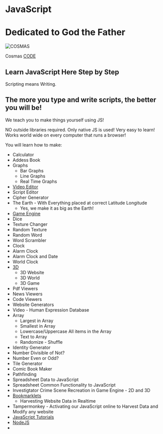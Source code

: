 # JavaScript

# Dedicated to God the Father

![COSMAS](https://collegeofscripting.weebly.com/uploads/6/4/4/8/64482293/college-sign_orig.gif)

Cosmas [CODE](https://github.com/christophertopalian)

## Learn JavaScript Here Step by Step

Scripting means Writing.

## The more you type and write scripts, the better you will be!

We teach you to make things yourself using JS!

NO outside libraries required. Only native JS is used! Very easy to learn! Works world wide on every computer that runs a browser!

You will learn how to make:
+ Calculator
+ Addess Book
+ Graphs
  + Bar Graphs
  + Line Graphs
  + Real Time Graphs
+ [Video Editor](https://github.com/ChristopherTopalian/VideoInvestigator)
+ Script Editor
+ Cipher Generator
+ The Earth - With Everything placed at correct Latitude Longitude
  + Yes, we make it as big as the Earth!
+ [Game Engine](https://github.com/ChristopherTopalian/Topalian-Game-Engine)
+ Dice
+ Texture Changer
+ Random Texture
+ Random Word
+ Word Scrambler
+ Clock
+ Alarm Clock
+ Alarm Clock and Date
+ World Clock
+ [3D](https://github.com/ChristopherTopalian/Topalian_BabylonJS)
  + 3D Website
  + 3D World
  + 3D Game
+ Pdf Viewers
+ News Viewers
+ Code Viewers
+ Website Generators
+ Video - Human Expression Database
+ Array
  + Largest in Array
  + Smallest in Array
  + Lowercase/Uppercase All items in the Array
  + Text to Array
  + Randomize - Shuffle
+ Identity Generator
+ Number Divisible of Not?
+ Number Even or Odd?
+ Tile Generator
+ Comic Book Maker
+ Pathfinding
+ Spreadsheet Data to JavaScript
+ Spreadsheet Common Functionality to JavaScript
+ Investigtator Crime Scene Recreation in Game Engine - 2D and 3D
+ [Bookmarklets](https://github.com/ChristopherTopalian/JavaScript_Bookmarklets)
  + Harvesting Website Data in Realtime
+ Tampermonkey - Activating our JavaScript online to Harvest Data and Modify any website
+ [JavaScript Tutorials](https://github.com/ChristopherTopalian/Topalian_JavaScript)
+ [NodeJS](https://github.com/ChristopherTopalian/Topalian_Node.js)
+ 
